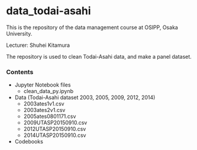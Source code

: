 # data_todai-asahi

This is the repository of the data management course at OSIPP, Osaka University.

Lecturer: Shuhei Kitamura

The repository is used to clean Todai-Asahi data, and make a panel dataset.

### Contents

- Jupyter Notebook files
  - clean_data_py.ipynb
- Data (Todai-Asahi dataset 2003, 2005, 2009, 2012, 2014)
  - 2003ates1v1.csv
  - 2003ates2v1.csv
  - 2005ates0801171.csv
  - 2009UTASP20150910.csv
  - 2012UTASP20150910.csv
  - 2014UTASP20150910.csv
- Codebooks
